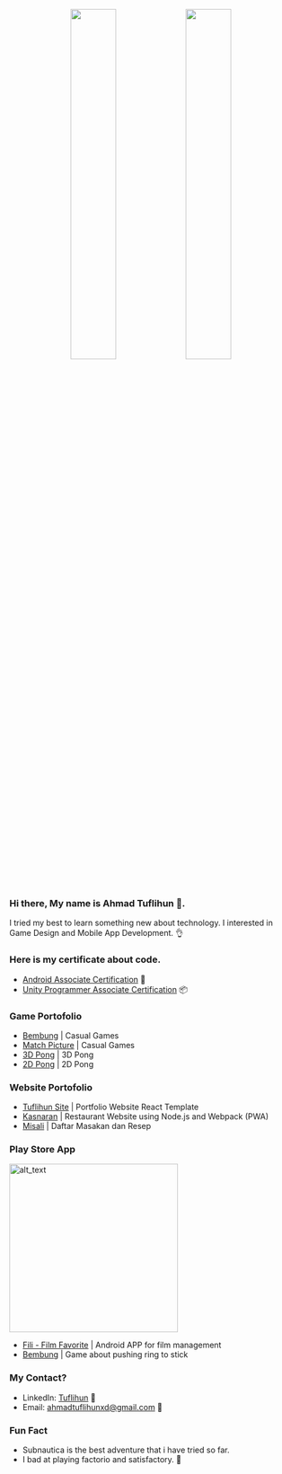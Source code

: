 
<p align="center" width="100%">
    <img width="40%" src="https://github-readme-stats-sigma-five.vercel.app/api?username=leguna&hide=stars&count_private=true&show_icons=true&theme=dracula"> 
    <img width="40%" src="https://github-readme-stats-sigma-five.vercel.app/api/top-langs/?username=leguna&layout=compact&theme=dracula"> 
</p>

<p align="center" width="100%">
<!-- <a href="https://github.com/Leguna/github-stats"> -->
<!-- <img src="https://github.com/Leguna/github-stats/blob/master/generated/overview.svg#gh-dark-mode-only" /> -->
<!-- <img src="https://github.com/Leguna/github-stats/blob/master/generated/languages.svg#gh-dark-mode-only" /> -->
<!-- </a> -->
</p>




### Hi there, My name is Ahmad Tuflihun 👋. 
I tried my best to learn something new about technology.
I interested in Game Design and Mobile App Development. 👌

### Here is my certificate about code.
- [Android Associate Certification](https://www.credential.net/d77f0148-91ff-4b82-a43f-2aceb1f43580) 📱
- [Unity Programmer Associate Certification](https://www.credly.com/badges/07e28d7c-d4aa-4678-a6ed-8af282901edd) 📦

### Game Portofolio
- [Bembung](https://github.com/Leguna/Bembung) | Casual Games
- [Match Picture](https://github.com/Leguna/MatchPictureSimulasi) | Casual Games
- [3D Pong](https://github.com/Leguna/Ahmad-Tuflihun-149251970101-194-3D-pong) | 3D Pong
- [2D Pong](https://github.com/Leguna/Ahmad-Tuflihun-149251970101-194-Pong/) | 2D Pong

### Website Portofolio
- [Tuflihun Site](https://leguna.github.io) | Portfolio Website React Template
- [Kasnaran](http://leguna.github.io/Kasnaran) | Restaurant Website using Node.js and Webpack (PWA)
- [Misali](http://leguna.github.io/Misali) | Daftar Masakan dan Resep

### Play Store App

[<img alt="alt_text" width="300" src="https://user-images.githubusercontent.com/12116766/195317526-bfaf2f3e-2968-43cf-8df8-6ebdc86df4f0.png" />](https://play.google.com/store/apps/developer?id=Arksana+Studio)

- [Fili - Film Favorite](https://play.google.com/store/apps/details?id=com.arksana.fili) | Android APP for film management
- [Bembung](https://play.google.com/store/apps/details?id=com.arksana.bembung) | Game about pushing ring to stick

### My Contact?
- LinkedIn: [Tuflihun](https://www.linkedin.com/in/tuflihun/) 🏢
- Email: ahmadtuflihunxd@gmail.com 📧

### Fun Fact
- Subnautica is the best adventure that i have tried so far.
- I bad at playing factorio and satisfactory. 🤢

<!--
**Leguna/leguna** is a ✨ _special_ ✨ repository because its `README.md` (this file) appears on your GitHub profile.

Here are some ideas to get you started:

- 🔭 I’m currently working on ...
- 🌱 I’m currently learning ...
- 👯 I’m looking to collaborate on ...
- 🤔 I’m looking for help with ...
- 💬 Ask me about ...
- 📫 How to reach me: ...
- 😄 Pronouns: ...
- ⚡ Fun fact: ...
-->
